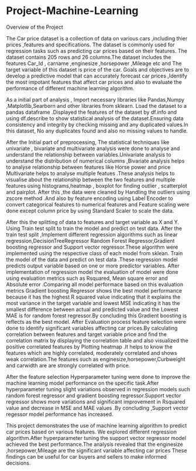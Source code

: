 # Project-Machine-Learning

Overview of the Project

The Car price dataset is a collection of data on various cars ,including thier prices ,features and specifications. The dataset is commonly used for regression tasks such as predicting car prices based on their features. The dataset contains 205 rows and 26 columns.The dataset includes the features Car_Id , carname ,enginesize ,horsepower ,Mileage etc and The target variable of this dataset is price of the car. Goals and objectives are to develop a predictive model that can accurately forecast car prices ,Identify the most impotant features that affect car prices and also to evaluate the performance of different machine learning algorithm. 

As a initial part of analysis , Import necessary libraries like Pandas,Numpy ,Matplotlib,Searborn and other libraries from sklearn. Load the dataset to a pandas dataframe .Displayed the features of the dataset by df.info and using df.describe to show statistical analysis of the dataset.Ensuring data consistency and integrity by checking missing and any duplicated values.In this dataset, No any duplicates found and also no missing values to handle. 

After the Initial part of preprocessing, The statistical techniques like univariate , bivariate and multivariate analysis were done to analyse and understand the relationship between variables.Univariate analysis to understand the distribution of numerical columns ,Bivariate analysis helps to analyse relationship between features like Horse power and price Multivariate helps to analyse multiple featues .These analysis helps to visualise about the relationship between the two features and multiple features using histograms,heatmap , boxplot for finding outlier , scatterplot and pairplot. 
After this ,the data were cleaned by Handling the outliers using zscore method .And also by feature encoding using Label Encoder to convert categorical features to numerical features and Feature scaling were done except column price by using Standard Scaler to scale the data.

After this the splitting of data to features and target variable as X and Y. Using Train test split to train the model and predict on test data. After the train test split ,Implement different regression algorithms such as linear regression,DecisionTreeRegressor Random Forest Regressor,Gradient boosting regressor and Support vector regressor.These algorithm were implemented using the respective class of each model from sklean. Train the model of the data and predict on test data .These regression model predicts output variable based on one or more predictor variables.
After implementation of regression model the evaluation of model were done using evaluation metrics such as Rsquared, Mean square error and Absolute error .Comparing all model performace based on this evaluation metrics Gradient boosting Regressor shows the best model performance because it has the highest R squared value indicating that it explains the most variance in the target variable and lowest MSE indicating it has the smallest difference between actual and predicted value and the Lowest MAE is for random forest regressor.By concluding this Gradient boosting is reflects as the best model.
After Evaluation process feature selection were done to identify significant variables affecting car prices.By calculating correlation between features and target variable price and find the correlation matrix by displaying the correlation table and also visualized the positive correlated features by Plotting heatmap .It helps to know the features which are highly correlated, moderately correlated and shows weak correlation.The features such as enginesize,horsepower,Curbweight and carwidth are are strongly correlated with price. 

After the feature selection Hyperparameter tuning were done to improve the machine learning model performance on the specific task.After hyperparameter tuning slight variations observed in regression models such random forest regressor and gradient boosting regressor.Support vector regressor shows more variations and significant improvement in Rsquared value and decrease in MSE and MAE values .By concluding ,Support vector regessor model performance has increased.

This project demonstrates the use of machine learning algorithm to predict car prices based on various features. We explored different regression algorithm.After hyperparameter tuning the support vector regressor model achieved the best performance.The analysis revealed that the enginesize ,horsepower,Mileage are the significant variable affecting car prices These findings can be useful for car buyers and sellers to make informed decisions.


